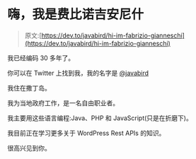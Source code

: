 # 嗨，我是费比诺吉安尼什

> 原文:[https://dev.to/javabird/hi-im-fabrizio-gianneschi](https://dev.to/javabird/hi-im-fabrizio-gianneschi)

我已经编码 30 多年了。

你可以在 Twitter 上找到我，我的名字是 [@javabird](https://twitter.com/javabird)

我住在撒丁岛。

我为当地政府工作，是一名自由职业者。

我主要用这些语言编程:Java、PHP 和 JavaScript(只是在折磨下)。

我目前正在学习更多关于 WordPress Rest APIs 的知识。

很高兴见到你。